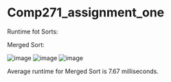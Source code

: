 # Comp271_assignment_one

Runtime fot Sorts:

Merged Sort:

![image](https://user-images.githubusercontent.com/54014269/141931792-bd89b42d-6b1c-4d71-b97b-f817d9481a0c.png)
![image](https://user-images.githubusercontent.com/54014269/141931882-486b3064-f273-427c-8931-dc1b09f15235.png)
![image](https://user-images.githubusercontent.com/54014269/141931996-a2647838-29f2-4ecf-bda7-bdc1d996edeb.png)

Average runtime for Merged Sort is 7.67 milliseconds.
